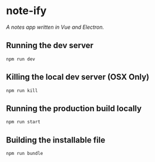 # note-ify

*A notes app written in Vue and Electron.*

## Running the dev server
```
npm run dev
```

## Killing the local dev server (OSX Only)
```
npm run kill
```

## Running the production build locally
```
npm run start
```

## Building the installable file
```
npm run bundle
```
